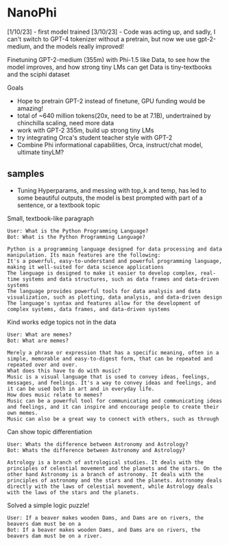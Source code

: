 # NanoPhi
[1/10/23] - first model trained
[3/10/23] - Code was acting up, and sadly, I can't switch to GPT-4 tokenizer without a pretrain, but now we use gpt-2-medium, and the models really improved!

Finetuning GPT-2-medium (355m) with Phi-1.5 like Data, to see how the model improves, and how strong tiny LMs can get
Data is tiny-textbooks and the sciphi dataset

Goals
 - Hope to pretrain GPT-2 instead of finetune, GPU funding would be amazing!
 - total of ~640 million tokens(20x, need to be at 7.1B), undertrained by chinchilla scaling, need more data
 - work with GPT-2 355m, build up strong tiny LMs
 - try integrating Orca's student teacher style with GPT-2
 - Combine Phi informational capabilities, Orca, instruct/chat model, ultimate tinyLM?

## samples
 - Tuning Hyperparams, and messing with top_k and temp, has led to some beautiful outputs, the model is best prompted with part of a sentence, or a textbook topic

Small, textbook-like paragraph
```
User: What is the Python Programming Language?
Bot: What is the Python Programming Language?

Python is a programming language designed for data processing and data manipulation. Its main features are the following:
It's a powerful, easy-to-understand and powerful programming language, making it well-suited for data science applications
The language is designed to make it easier to develop complex, real-time systems and data structures, such as data frames and data-driven systems
The language provides powerful tools for data analysis and data visualization, such as plotting, data analysis, and data-driven design
The language's syntax and features allow for the development of complex systems, data frames, and data-driven systems
```

Kind works edge topics not in the data
```
User: What are memes?
Bot: What are memes?

Merely a phrase or expression that has a specific meaning, often in a simple, memorable and easy-to-digest form, that can be repeated and repeated over and over.
What does this have to do with music?
Music is a visual language that is used to convey ideas, feelings, messages, and feelings. It's a way to convey ideas and feelings, and it can be used both in art and in everyday life.
How does music relate to memes?
Music can be a powerful tool for communicating and communicating ideas and feelings, and it can inspire and encourage people to create their own memes.
Music can also be a great way to connect with others, such as through
```

Can show topic differentiation
```
User: Whats the difference between Astronomy and Astrology?
Bot: Whats the difference between Astronomy and Astrology?

Astrology is a branch of astrological studies. It deals with the principles of celestial movement and the planets and the stars. On the other hand Astronomy is a branch of astronomy. It deals with the principles of astronomy and the stars and the planets. Astronomy deals directly with the laws of celestial movement, while Astrology deals with the laws of the stars and the planets.
```

Solved a simple logic puzzle!
```
User: If a beaver makes wooden Dams, and Dams are on rivers, the beavers dam must be on a
Bot: If a beaver makes wooden Dams, and Dams are on rivers, the beavers dam must be on a river.
```

